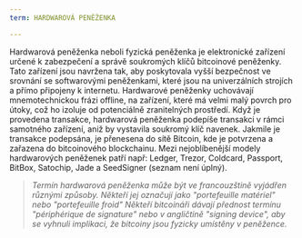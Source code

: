 ```yaml
---
term: HARDWAROVÁ PENĚŽENKA

---
```

Hardwarová peněženka neboli fyzická peněženka je elektronické zařízení určené k zabezpečení a správě soukromých klíčů bitcoinové peněženky. Tato zařízení jsou navržena tak, aby poskytovala vyšší bezpečnost ve srovnání se softwarovými peněženkami, které jsou na univerzálních strojích a přímo připojeny k internetu. Hardwarové peněženky uchovávají mnemotechnickou frázi offline, na zařízení, které má velmi malý povrch pro útoky, což ho izoluje od potenciálně zranitelných prostředí. Když je provedena transakce, hardwarová peněženka podepíše transakci v rámci samotného zařízení, aniž by vystavila soukromý klíč navenek. Jakmile je transakce podepsána, je přenesena do sítě Bitcoin, kde je potvrzena a zařazena do bitcoinového blockchainu. Mezi nejoblíbenější modely hardwarových peněženek patří např: Ledger, Trezor, Coldcard, Passport, BitBox, Satochip, Jade a SeedSigner (seznam není úplný).

> *Termín hardwarová peněženka může být ve francouzštině vyjádřen různými způsoby. Někteří jej označují jako "portefeuille matériel" nebo "portefeuille froid" Někteří bitcoináři dávají přednost termínu "périphérique de signature" nebo v angličtině "signing device", aby se vyhnuli implikaci, že bitcoiny jsou fyzicky umístěny v peněžence.*